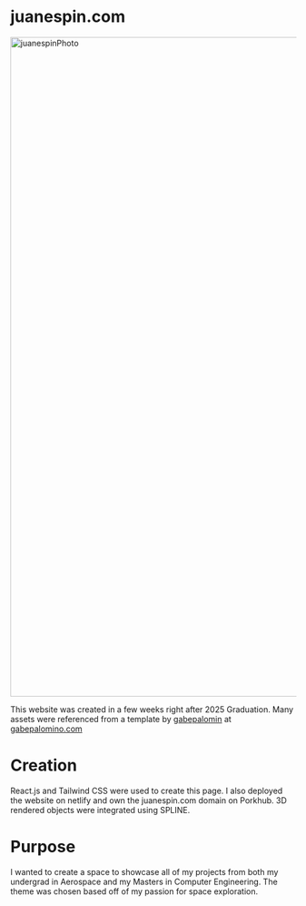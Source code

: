 # juanespin.com

<img width="1160" alt="juanespinPhoto" src="https://github.com/user-attachments/assets/94687d99-29dc-410a-b634-267b4628e2b9" />

This website was created in a few weeks right after 2025 Graduation.
Many assets were referenced from a template by [gabepalomin](https://github.com/gabepalomin) at
[gabepalomino.com](https://gabepalomino.com/#home)

# Creation
React.js and Tailwind CSS were used to create this page. I also deployed
the website on netlify and own the juanespin.com domain on Porkhub.
3D rendered objects were integrated using SPLINE.

# Purpose
I wanted to create a space to showcase all of my projects from both my undergrad in Aerospace and my Masters in Computer Engineering. The theme was chosen based off of my passion for space exploration.
